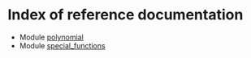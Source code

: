 # Index of reference documentation

* Module [polynomial](./UD001_polynomial_reference.md)
* Module [special_functions](./UD002_special_functions.md)
